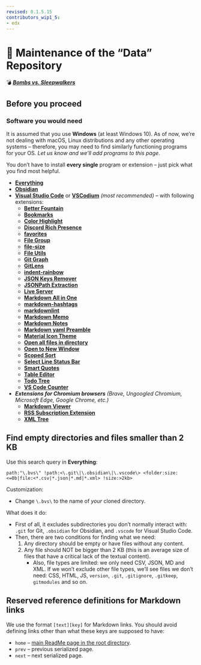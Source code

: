 ```yaml
---
revised: 0.1.5.15
contributors_wip1_5:
- edx
---
```


# 📄 Maintenance of the “Data” Repository

💣 ***[Bombs vs. Sleepwalkers][home]***

## Before you proceed

### Software you would need

It is assumed that you use **Windows** (at least Windows 10). As of now, we’re not dealing with macOS, Linux distributions and any other operating systems – therefore, you may need to find similarly functioning programs for your OS. *Let us know and we’ll add programs to this page.*

You don’t have to install **every single** program or extension – just pick what you find most helpful.

- [**Everything**][everything]
- [**Obsidian**][obsidian]
- [**Visual Studio Code**][vscode] or [**VSCodium**][vscodium] *(most recommended)* – with following extensions:
  - [**Better Fountain**][ext_vsc_fountain]
  - [**Bookmarks**][ext_vsc_bookmarks]
  - [**Color Highlight**][ext_vsc_colorhighlight]
  - [**Discord Rich Presence**][ext_vsc_discordrpc]
  - [**favorites**][ext_vsc_favorites]
  - [**File Group**][ext_vsc_filegroup]
  - [**file-size**][ext_vsc_filesize]
  - [**File Utils**][ext_vsc_fileutils]
  - [**Git Graph**][ext_vsc_gitgraph]
  - [**GitLens**][ext_vsc_gitlens]
  - [**indent-rainbow**][ext_vsc_indentrainbow]
  - [**JSON Keys Remover**][ext_vsc_jsonkeysremover]
  - [**JSONPath Extraction**][ext_vsc_jsonpathextract]
  - [**Live Server**][ext_vsc_liveserver]
  - [**Markdown All in One**][ext_vsc_markdownaio]
  - [**markdown-hashtags**][ext_vsc_markdownhashtags]
  - [**markdownlint**][ext_vsc_markdownlint]
  - [**Markdown Memo**][ext_vsc_markdownmemo]
  - [**Markdown Notes**][ext_vsc_markdownnotes]
  - [**Markdown yaml Preamble**][ext_vsc_markdownyamlpreamble]
  - [**Material Icon Theme**][ext_vsc_materialicontheme]
  - [**Open all files in directory**][ext_vsc_openallfilesindirectory]
  - [**Open to New Window**][ext_vsc_opentonewwindow]
  - [**Scoped Sort**][ext_vsc_scopedsort]
  - [**Select Line Status Bar**][ext_vsc_selectlinestatusbar]
  - [**Smart Quotes**][ext_vsc_smartquotes]
  - [**Table Editor**][ext_vsc_tableeditor]
  - [**Todo Tree**][ext_vsc_todotree]
  - [**VS Code Counter**][ext_vsc_vscodecounter]
- ***Extensions for Chromium browsers** (Brave, Ungoogled Chromium, Microsoft Edge, Google Chrome, etc.)*
  - [**Markdown Viewer**][ext_chr_md]
  - [**RSS Subscription Extension**][ext_chr_rss]
  - [**XML Tree**][ext_chr_xml]

## Find empty directories and files smaller than 2 KB

Use this search query in **Everything**:

```text
path:"\.bvs\" !path:<\.git\|\.obsidian\|\.vscode\> <folder:size:<=0b|file:<*.csv|*.json|*.md|*.xml> !size:>2kb>
```

Customization:

- Change `\.bvs\` to the name of *your* cloned directory.

What does it do:

- First of all, it excludes subdirectories you don’t normally interact with: `.git` for Git, `.obsidian` for Obsidian, and `.vscode` for Visual Studio Code.
- Then, there are two conditions for finding what we need:
  1. Any directory should be empty or have files without any content.
  2. Any file should NOT be bigger than 2 KB (this is an average size of files that have a critical lack of the textual content).
      - Also, file types are limited: we only need CSV, JSON, MD and XML. If we won’t exclude other file types, we’ll see files we don’t need: CSS, HTML, JS, `version`, `.git`, `.gitignore`, `.gitkeep`, `gitmodules` and so on.

## Reserved reference definitions for Markdown links

We use the format `[text][key]` for Markdown links. You should avoid defining links other than what these keys are supposed to have:

- `home` – [main ReadMe page in the root directory][home].
- `prev` – previous serialized page.
- `next` – next serialized page.

[home]: /README.md

[everything]: https://voidtools.com
[obsidian]: https://obsidian.md
[vscode]: https://code.visualstudio.com
[vscodium]: https://vscodium.com

[ext_chr_md]: https://chromewebstore.google.com/detail/ckkdlimhmcjmikdlpkmbgfkaikojcbjk
[ext_chr_rss]: https://chromewebstore.google.com/detail/nlbjncdgjeocebhnmkbbbdekmmmcbfjd
[ext_chr_xml]: https://chromewebstore.google.com/detail/gbammbheopgpmaagmckhpjbfgdfkpadb

[ext_vsc_bookmarks]: https://open-vsx.org/vscode/item?itemName=alefragnani.Bookmarks
[ext_vsc_colorhighlight]: https://open-vsx.org/vscode/item?itemName=naumovs.color-highlight
[ext_vsc_discordrpc]: https://open-vsx.org/vscode/item?itemName=LeonardSSH.vscord
[ext_vsc_favorites]: https://open-vsx.org/vscode/item?itemName=howardzuo.vscode-favorites
[ext_vsc_filegroup]: https://open-vsx.org/vscode/item?itemName=rioj7.FileGroup
[ext_vsc_filesize]: https://open-vsx.org/vscode/item?itemName=zh9528.file-size
[ext_vsc_fileutils]: https://open-vsx.org/vscode/item?itemName=sleistner.vscode-fileutils
[ext_vsc_fountain]: https://open-vsx.org/vscode/item?itemName=piersdeseilligny.betterfountain
[ext_vsc_gitgraph]: https://open-vsx.org/vscode/item?itemName=mhutchie.git-graph
[ext_vsc_gitlens]: https://open-vsx.org/vscode/item?itemName=eamodio.gitlens
[ext_vsc_indentrainbow]: https://open-vsx.org/vscode/item?itemName=oderwat.indent-rainbow
[ext_vsc_jsonkeysremover]: https://open-vsx.org/vscode/item?itemName=muneeb706.json-keys-remover
[ext_vsc_jsonpathextract]: https://open-vsx.org/vscode/item?itemName=davidmarek.jsonpath-extract
[ext_vsc_liveserver]: https://open-vsx.org/vscode/item?itemName=ritwickdey.LiveServer
[ext_vsc_markdownaio]: https://open-vsx.org/vscode/item?itemName=yzhang.markdown-all-in-one
[ext_vsc_markdownhashtags]: https://open-vsx.org/vscode/item?itemName=vanadium23.markdown-hashtags
[ext_vsc_markdownlint]: https://open-vsx.org/vscode/item?itemName=DavidAnson.vscode-markdownlint
[ext_vsc_markdownmemo]: https://open-vsx.org/vscode/item?itemName=svsool.markdown-memo
[ext_vsc_markdownnotes]: https://open-vsx.org/vscode/item?itemName=kortina.vscode-markdown-notes
[ext_vsc_markdownyamlpreamble]: https://open-vsx.org/vscode/item?itemName=bierner.markdown-yaml-preamble
[ext_vsc_materialicontheme]: https://open-vsx.org/vscode/item?itemName=PKief.material-icon-theme
[ext_vsc_openallfilesindirectory]: https://github.com/kieran-osgood/vscode-open-files-in-directory
[ext_vsc_opentonewwindow]: https://open-vsx.org/vscode/item?itemName=zokugun.open-to-new-window
[ext_vsc_scopedsort]: https://open-vsx.org/vscode/item?itemName=karizma.scoped-sort
[ext_vsc_selectlinestatusbar]: https://open-vsx.org/vscode/item?itemName=tomoki1207.selectline-statusbar
[ext_vsc_smartquotes]: https://open-vsx.org/vscode/item?itemName=LukeParkinson.smart-quotes
[ext_vsc_tableeditor]: https://open-vsx.org/vscode/item?itemName=sswatson.table-editor
[ext_vsc_todotree]: https://open-vsx.org/vscode/item?itemName=Gruntfuggly.todo-tree
[ext_vsc_vscodecounter]: https://open-vsx.org/vscode/item?itemName=uctakeoff.vscode-counter
